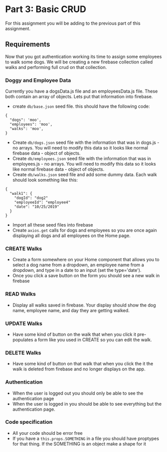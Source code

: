 # Part 3: Basic CRUD

For this assignment you will be adding to the previous part of this assignment.

## Requirements
Now that you got authentication working its time to assign some employees to walk some dogs.  We will be creating a new firebase collection called walks and performing full crud on that collection.

### Doggy and Employee Data
Currently you have a dogsData.js file and an employeesData.js file.  These both contain an array of objects.  Lets put that information into firebase.
* create `db/base.json` seed file.  this should have the following code:
```
{
  "dogs": 'moo',
  "employees": 'moo',
  "walks": 'moo',
}
```
* Create `db/dogs.json` seed file with the information that was in dogs.js - no arrays.  You will need to modify this data so it looks like normal firebase data - object of objects.
* Create `db/employees.json` seed file with the information that was in employees.js - no arrays.  You will need to modify this data so it looks like normal firebase data - object of objects.
* Create `db/walks.json` seed file and add some dummy data.  Each walk should look something like this:
```
{
  "walk1": {
    "dogId": "dog2"
    "employeeId": "employee4"
    "date": "10/25/2019"
  }
}
```
* Import all these seed files into firebase
* Create `axios.get` calls for dogs and employees so you are once again displaying all dogs and all employees on the Home page.

### CREATE Walks
* Create a form somewhere on your Home component that allows you to select a dog name from a dropdown, an employee name from a dropdown, and type in a date to an input (set the type='date').
* Once you click a save button on the form you should see a new walk in firebase

### READ Walks
* Display all walks saved in firebase.  Your display should show the dog name, employee name, and day they are getting walked.

### UPDATE Walks
* Have some kind of button on the walk that when you click it pre-populates a form like you used in CREATE so you can edit the walk.

### DELETE Walks
* Have some kind of button on that walk that when you click the it the walk is deleted from firebase and no longer displays on the app.

### Authentication
* When the user is logged out you should only be able to see the authentication page
* When the user is logged in you should be able to see everything but the authentication page.

### Code specification
- All your code should be error free
- If you have a `this.props.SOMETHING` in a file you should have proptypes for that thing. If the SOMETHING is an object make a shape for it
